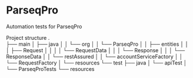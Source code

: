 # ParseqPro
Automation tests for ParseqPro

Project structure
.  
├── main
│   ├── java
│   │   └── org
│   │       └── ParseqPro
│   │           ├── entities
│   │           │   ├── Request
│   │           │   │    └── RequestData
│   │           │   └── Response
│   │           │        └── ResponseData
│   │           └── restAssured
│   │               └── accountServiceFactory
│   │                    └── RequestFactory
│   └── resources
└── test
    ├── java
    │   └── apiTest
    │       └── ParseqProTests
    └── resources    
